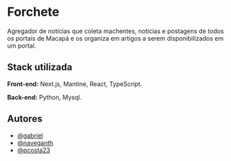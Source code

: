 # Forchete

Agregador de notícias que coleta machentes, notícias e postagens de todos os portais de Macapá e os organiza em artigos a serem disponibilizados em um portal.

## Stack utilizada

**Front-end:** Next.js, Mantine,  React, TypeScript.

**Back-end:** Python, Mysql.


## Autores

- [@gabriel](https://www.github.com/Gabriel-1201)
- [@naveganth](https://www.github.com/naveganth)
- [@pcosta23](https://github.com/pcosta23)
